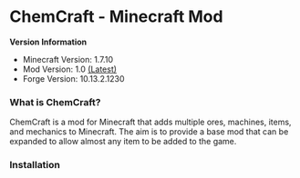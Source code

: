 ChemCraft - Minecraft Mod
=========

**Version Information**
* Minecraft Version:  1.7.10
* Mod Version:        1.0 [(Latest)](#Latest)
* Forge Version:      10.13.2.1230


### What is ChemCraft?
ChemCraft is a mod for Minecraft that adds multiple ores, machines, items, and mechanics to Minecraft. The aim is to provide a base mod that can be expanded to allow almost any item to be added to the game.

### Installation
